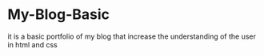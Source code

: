 ﻿# My-Blog-Basic
it is a basic portfolio of my blog that increase the understanding of the user in html and css
